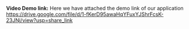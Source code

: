 **Video Demo link:**
Here we have attached the demo link of our application
https://drive.google.com/file/d/1-fKerD95awaHqYFuxYJShrFcsK-23JNj/view?usp=share_link

